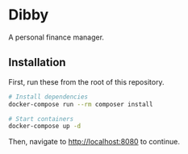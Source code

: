# Dibby

A personal finance manager.

## Installation

First, run these from the root of this repository.

```bash
# Install dependencies
docker-compose run --rm composer install

# Start containers
docker-compose up -d
```

Then, navigate to [http://localhost:8080](http://localhost:8080) to continue.
